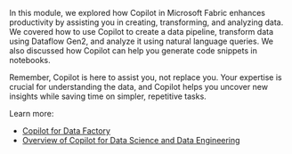 In this module, we explored how Copilot in Microsoft Fabric enhances productivity by assisting you in creating, transforming, and analyzing data. We covered how to use Copilot to create a data pipeline, transform data using Dataflow Gen2, and analyze it using natural language queries. We also discussed how Copilot can help you generate code snippets in notebooks.

Remember, Copilot is here to assist you, not replace you. Your expertise is crucial for understanding the data, and Copilot helps you uncover new insights while saving time on simpler, repetitive tasks.

Learn more:
- [Copilot for Data Factory](/fabric/fundamentals/copilot-fabric-data-factory)
- [Overview of Copilot for Data Science and Data Engineering](/fabric/data-engineering/copilot-notebooks-overview)